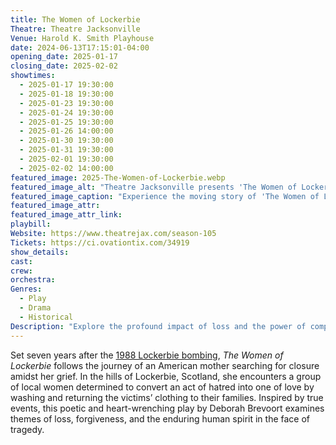 ```yaml
---
title: The Women of Lockerbie
Theatre: Theatre Jacksonville
Venue: Harold K. Smith Playhouse
date: 2024-06-13T17:15:01-04:00
opening_date: 2025-01-17
closing_date: 2025-02-02
showtimes:
  - 2025-01-17 19:30:00
  - 2025-01-18 19:30:00
  - 2025-01-23 19:30:00
  - 2025-01-24 19:30:00
  - 2025-01-25 19:30:00
  - 2025-01-26 14:00:00
  - 2025-01-30 19:30:00
  - 2025-01-31 19:30:00
  - 2025-02-01 19:30:00
  - 2025-02-02 14:00:00
featured_image: 2025-The-Women-of-Lockerbie.webp
featured_image_alt: "Theatre Jacksonville presents 'The Women of Lockerbie,' depicted in the poster as a serene landscape with clothes hanging on a line, symbolizing peace and recovery. The play runs from January 17 to February 2, 2025."
featured_image_caption: "Experience the moving story of 'The Women of Lockerbie' at Theatre Jacksonville, a powerful drama about love overcoming tragedy, from January 17 to February 2, 2025."
featured_image_attr: 
featured_image_attr_link: 
playbill:
Website: https://www.theatrejax.com/season-105
Tickets: https://ci.ovationtix.com/34919
show_details: 
cast:
crew:
orchestra:
Genres:
  - Play
  - Drama
  - Historical
Description: "Explore the profound impact of loss and the power of compassion in *The Women of Lockerbie*, a moving drama that reflects on the aftermath of a tragic event and the healing strength of community."
---
```

Set seven years after the [1988 Lockerbie bombing](https://en.wikipedia.org/wiki/Pan_Am_Flight_103), *The Women of Lockerbie* follows the journey of an American mother searching for closure amidst her grief. In the hills of Lockerbie, Scotland, she encounters a group of local women determined to convert an act of hatred into one of love by washing and returning the victims’ clothing to their families. Inspired by true events, this poetic and heart-wrenching play by Deborah Brevoort examines themes of loss, forgiveness, and the enduring human spirit in the face of tragedy.